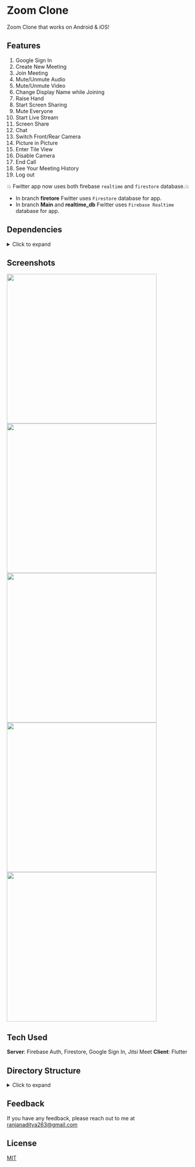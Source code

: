 # Zoom Clone

Zoom Clone that works on Android & iOS! 

## Features
1. Google Sign In
2. Create New Meeting
3. Join Meeting
4. Mute/Unmute Audio
5. Mute/Unmute Video
6. Change Display Name while Joining
7. Raise Hand
8. Start Screen Sharing
9. Mute Everyone
10. Start Live Stream
11. Screen Share
12. Chat
13. Switch Front/Rear Camera
14. Picture in Picture
15. Enter Tile View
16. Disable Camera
17. End Call
18. See Your Meeting History
19. Log out

 :boom: Fwitter app now uses both firebase `realtime` and `firestore` database.:boom:
* In branch **firetore** Fwitter uses `Firestore` database for app. 
* In branch **Main** and **realtime_db** Fwitter uses `Firebase Realtime` database for app.

## Dependencies
<details>
     <summary> Click to expand </summary>
     
* [intl](https://pub.dev/packages/intl)
* [firebase_auth](https://pub.dev/packages/firebase_auth)
* [firebase_core](https://pub.dev/packages/firebase_core).
* [google_sign_in](https://pub.dev/packages/google_sign_in)
* [cloud_firestore](https://pub.dev/packages/cloud_firestore)
* [cupertino_icons](https://pub.dev/packages/cupertino_icons)
* [jitsi_meet_flutter_sdk](https://pub.dev/packages/jitsi_meet_flutter_sdk)
     
</details>

## Screenshots

<img src="https://github.com/user-attachments/assets/3c1c1873-a495-4af5-984d-3bd613dd67ef" height="400"/> <img src="https://github.com/user-attachments/assets/24bead5a-2071-45ce-90c7-e4afebcca2a8" height="400"/> <img src="https://github.com/user-attachments/assets/03a612f7-2981-4081-b893-71530aebc8a3" height="400"/> <img src="https://github.com/user-attachments/assets/5bf446e7-aef7-4286-98eb-44136f191bc9" height="400"/> <img src="https://github.com/user-attachments/assets/86d5636c-1747-4f97-9f08-7d8edb50fa00" height="400"/>

## Tech Used
**Server**: Firebase Auth, Firestore, Google Sign In, Jitsi Meet
**Client**: Flutter

## Directory Structure
<details>
     <summary> Click to expand </summary>
  
```
|-- lib
|   |-- resources
|   |   |-- auth_methods.dart
|   |   |-- firestore_methods.dart
|   |   |-- jitsi_meet_methods.dart
|   |-- main.dart
|   |-- screens
|   |   |-- history_meeting_screen.dart
|   |   |-- home_screen.dart
|   |   |-- login_screen.dart
|   |   |-- meeting_screen.dart
|   |   |-- video_call_screen.dart
|   |-- utils
|   |   |-- colors.dart
|   |   |-- utils.dart
|   |-- widgets
|   |   |-- custom_button.dart
|   |   |-- home_meeting_button.dart
|   |   |-- meeting_option.dart
|-- pubspec.yaml
```

</details>
    
## Feedback

If you have any feedback, please reach out to me at ranjanaditya263@gmail.com

## License

[MIT](https://choosealicense.com/licenses/mit/)
